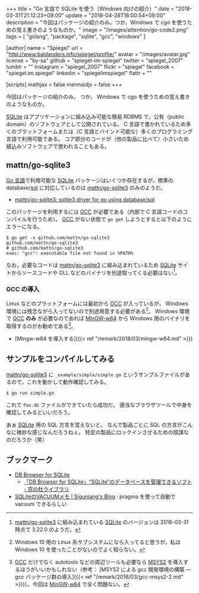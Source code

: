 +++
title = "Go 言語で SQLite を使う（Windows 向けの紹介）"
date = "2018-03-31T21:12:23+09:00"
update = "2018-04-28T18:00:54+09:00"
description = "今回はパッケージの紹介のみ。つか，Windows で cgo を使うための覚え書きのようなものか。"
image = "/images/attention/go-code2.png"
tags  = [ "golang", "package", "sqlite", "gcc", "windows" ]

[author]
  name      = "Spiegel"
  url       = "http://www.baldanders.info/spiegel/profile/"
  avatar    = "/images/avatar.jpg"
  license   = "by-sa"
  github    = "spiegel-im-spiegel"
  twitter   = "spiegel_2007"
  tumblr    = ""
  instagram = "spiegel_2007"
  flickr    = "spiegel"
  facebook  = "spiegel.im.spiegel"
  linkedin  = "spiegelimspiegel"
  flattr    = ""

[scripts]
  mathjax = false
  mermaidjs = false
+++

今回はパッケージの紹介のみ。
つか， Windows で cgo を使うための覚え書きのようなものか。

[SQLite] はアプリケーションに組み込み可能な簡易 RDBMS で，公有（public domain）のソフトウェアとして公開されている。
C 言語で書かれているため多くのプラットフォームまたは（C 言語とバインド可能な）多くのプログラミング言語で利用可能である。
コア部分のコードが（他の製品に比べて）小さいため組込みソフトウェアで使われることもある。

## mattn/go-sqlite3

[Go 言語]で利用可能な [SQLite] パッケージはいくつか存在するが，標準の database/[sql] に対応しているのは [mattn/go-sqlite3] のみのようだ。

- [mattn/go-sqlite3: sqlite3 driver for go using database/sql](https://github.com/mattn/go-sqlite3)

このパッケージを利用するには [GCC] が必要である（内部で C 言語コードのコンパイルを行うため）。
[GCC] がない状態で `go get` しようとすると以下のようにエラーになる。

```text
$ go get -v github.com/mattn/go-sqlite3
github.com/mattn/go-sqlite3
# github.com/mattn/go-sqlite3
exec: "gcc": executable file not found in %PATH%
```

なお，必要なコードは [mattn/go-sqlite3] に組み込まれているため [SQLite] サイトからソースコードや DLL などのバイナリを別途取ってくる必要はない[^ver1]。

[^ver1]: [mattn/go-sqlite3] に組み込まれている [SQLite] のバージョンは 2018-03-31 時点で 3.22.0 のようだ。

### GCC の導入

Linux などのプラットフォームには最初から [GCC] が入っているが， Windows 環境には残念ながら入ってないので別途用意する必要がある[^sub1]。
Windows 環境で [GCC] **のみ** が必要なのであれば [MinGW-w64] から Windows 用のバイナリを取得するのがお勧めである[^gcc1]。

[^sub1]: Windows 10 用の Linux 系サブシステムになら入ってると思うが，私は Windows 10 を使ったことがないのでよく知らない。
[^gcc1]: [GCC] だけでなく autotools などの周辺ツールも必要なら [MSYS2] を導入するほうがいいかもしれない（参考： [MSYS2 による gcc 開発環境の構築 ― gcc パッケージ群の導入]({{< ref "/remark/2016/03/gcc-msys2-2.md" >}})）。今回は [MinGW-w64] で全く問題ない。

- [Mingw-w64 を導入する]({{< ref "/remark/2018/03/mingw-w64.md" >}})

## サンプルをコンパイルしてみる

[mattn/go-sqlite3] に `_example/simple/simple.go` というサンプルファイルがあるので，これを動かして動作確認してみる。

```text
$ go run simple.go
```

これで `foo.db` ファイルができていたら成功だ。
適当なブラウザツールで中身を確認してみるといいだろう。

あぁ [SQLite] 用の SQL 方言を覚えないと。
なんで製品ごとに SQL の方言がこんなに微妙な感じなんだろうねぇ。
特定の製品にロックインさせるための陰謀なのだろうか（笑）

## ブックマーク

- [DB Browser for SQLite](http://sqlitebrowser.org/)
    - [「DB Browser for SQLite」“SQLite”のデータベースを管理できるソフト - 窓の杜ライブラリ](https://forest.watch.impress.co.jp/library/software/sqldbbrowser/)
- [SQLiteのVACUUMメモ | Siguniang's Blog](https://siguniang.wordpress.com/2012/11/10/notes-on-sqlite-vacuum/) : pragma を使って自動で vacuum できるらしい

[Go 言語]: https://golang.org/ "The Go Programming Language"
[SQLite]: https://www.sqlite.org/
[GCC]: https://gcc.gnu.org/ "GCC, the GNU Compiler Collection - GNU Project - Free Software Foundation (FSF)"
[MinGW-w64]: http://mingw-w64.org/ "Mingw-w64 - GCC for Windows 64 & 32 bits [mingw-w64]"
[MSYS2]: http://www.msys2.org/
[sql]: https://golang.org/pkg/database/sql/ "sql - The Go Programming Language"
[mattn/go-sqlite3]: https://github.com/mattn/go-sqlite3 "mattn/go-sqlite3: sqlite3 driver for go using database/sql"
